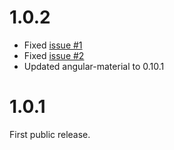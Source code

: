 # 1.0.2

* Fixed [issue #1](https://github.com/zombiezen/filedrop/issues/1)
* Fixed [issue #2](https://github.com/zombiezen/filedrop/issues/2)
* Updated angular-material to 0.10.1

# 1.0.1

First public release.

